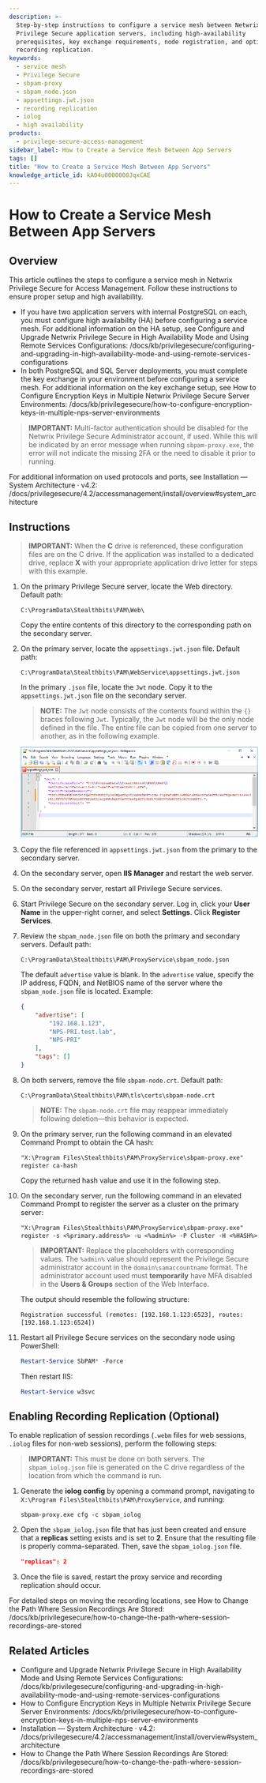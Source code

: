 ```yaml
---
description: >-
  Step-by-step instructions to configure a service mesh between Netwrix
  Privilege Secure application servers, including high-availability
  prerequisites, key exchange requirements, node registration, and optional
  recording replication.
keywords:
  - service mesh
  - Privilege Secure
  - sbpam-proxy
  - sbpam_node.json
  - appsettings.jwt.json
  - recording replication
  - iolog
  - high availability
products:
  - privilege-secure-access-management
sidebar_label: How to Create a Service Mesh Between App Servers
tags: []
title: "How to Create a Service Mesh Between App Servers"
knowledge_article_id: kA04u0000000JqxCAE
---
```


# How to Create a Service Mesh Between App Servers

## Overview

This article outlines the steps to configure a service mesh in Netwrix Privilege Secure for Access Management. Follow these instructions to ensure proper setup and high availability.

- If you have two application servers with internal PostgreSQL on each, you must configure high availability (HA) before configuring a service mesh. For additional information on the HA setup, see Configure and Upgrade Netwrix Privilege Secure in High Availability Mode and Using Remote Services Configurations: /docs/kb/privilegesecure/configuring-and-upgrading-in-high-availability-mode-and-using-remote-services-configurations
- In both PostgreSQL and SQL Server deployments, you must complete the key exchange in your environment before configuring a service mesh. For additional information on the key exchange setup, see How to Configure Encryption Keys in Multiple Netwrix Privilege Secure Server Environments: /docs/kb/privilegesecure/how-to-configure-encryption-keys-in-multiple-nps-server-environments

> **IMPORTANT:** Multi-factor authentication should be disabled for the Netwrix Privilege Secure Administrator account, if used. While this will be indicated by an error message when running `sbpam-proxy.exe`, the error will not indicate the missing 2FA or the need to disable it prior to running.

For additional information on used protocols and ports, see Installation — System Architecture · v4.2: /docs/privilegesecure/4.2/accessmanagement/install/overview#system_architecture

## Instructions

> **IMPORTANT:** When the **C** drive is referenced, these configuration files are on the C drive. If the application was installed to a dedicated drive, replace **X** with your appropriate application drive letter for steps with this example.

1. On the primary Privilege Secure server, locate the Web directory. Default path:
   ```text
   C:\ProgramData\Stealthbits\PAM\Web\
   ```
   Copy the entire contents of this directory to the corresponding path on the secondary server.

2. On the primary server, locate the `appsettings.jwt.json` file. Default path:
   ```text
   C:\ProgramData\Stealthbits\PAM\WebService\appsettings.jwt.json
   ```
   In the primary `.json` file, locate the `Jwt` node. Copy it to the `appsettings.jwt.json` file on the secondary server.

   > **NOTE:** The `Jwt` node consists of the contents found within the `{}` braces following `Jwt`. Typically, the `Jwt` node will be the only node defined in the file. The entire file can be copied from one server to another, as in the following example.

   ![Example of Jwt node in appsettings.jwt.json file](./images/ka0Qk000000FWkL_0EMQk000004AOpx.png)

3. Copy the file referenced in `appsettings.jwt.json` from the primary to the secondary server.

4. On the secondary server, open **IIS Manager** and restart the web server.

5. On the secondary server, restart all Privilege Secure services.

6. Start Privilege Secure on the secondary server. Log in, click your **User Name** in the upper-right corner, and select **Settings**. Click **Register Services**.

7. Review the `sbpam_node.json` file on both the primary and secondary servers. Default path:
   ```text
   C:\ProgramData\Stealthbits\PAM\ProxyService\sbpam_node.json
   ```
   The default `advertise` value is blank. In the `advertise` value, specify the IP address, FQDN, and NetBIOS name of the server where the `sbpam_node.json` file is located. Example:
   ```json
   {
       "advertise": [
           "192.168.1.123",
           "NPS-PRI.test.lab",
           "NPS-PRI"
       ],
       "tags": []
   }
   ```

8. On both servers, remove the file `sbpam-node.crt`. Default path:
   ```text
   C:\ProgramData\Stealthbits\PAM\tls\certs\sbpam-node.crt
   ```

   > **NOTE:** The `sbpam-node.crt` file may reappear immediately following deletion—this behavior is expected.

9. On the primary server, run the following command in an elevated Command Prompt to obtain the CA hash:
   ```text
   "X:\Program Files\Stealthbits\PAM\ProxyService\sbpam-proxy.exe" register ca-hash
   ```
   Copy the returned hash value and use it in the following step.

10. On the secondary server, run the following command in an elevated Command Prompt to register the server as a cluster on the primary server:
    ```text
    "X:\Program Files\Stealthbits\PAM\ProxyService\sbpam-proxy.exe" register -s <%primary.address%> -u <%admin%> -P Cluster -H <%HASH%>
    ```

    > **IMPORTANT:** Replace the placeholders with corresponding values. The `%admin%` value should represent the Privilege Secure administrator account in the `domain\samaccountname` format. The administrator account used must **temporarily** have MFA disabled in the **Users & Groups** section of the Web Interface.

    The output should resemble the following structure:
    ```text
    Registration successful (remotes: [192.168.1.123:6523], routes: [192.168.1.123:6524])
    ```

11. Restart all Privilege Secure services on the secondary node using PowerShell:
    ```powershell
    Restart-Service SbPAM* -Force
    ```
    Then restart IIS:
    ```powershell
    Restart-Service w3svc
    ```

## Enabling Recording Replication (Optional)

To enable replication of session recordings (`.webm` files for web sessions, `.iolog` files for non-web sessions), perform the following steps:

> **IMPORTANT:** This must be done on both servers. The `sbpam_iolog.json` file is generated on the C drive regardless of the location from which the command is run.

1. Generate the **iolog config** by opening a command prompt, navigating to `X:\Program Files\Stealthbits\PAM\ProxyService`, and running:
   ```text
   sbpam-proxy.exe cfg -c sbpam_iolog
   ```

2. Open the `sbpam_iolog.json` file that has just been created and ensure that a **replicas** setting exists and is set to **2**. Ensure that the resulting file is properly comma-separated. Then, save the `sbpam_iolog.json` file.
   ```json
   "replicas": 2
   ```

3. Once the file is saved, restart the proxy service and recording replication should occur.

For detailed steps on moving the recording locations, see How to Change the Path Where Session Recordings Are Stored: /docs/kb/privilegesecure/how-to-change-the-path-where-session-recordings-are-stored

## Related Articles

- Configure and Upgrade Netwrix Privilege Secure in High Availability Mode and Using Remote Services Configurations: /docs/kb/privilegesecure/configuring-and-upgrading-in-high-availability-mode-and-using-remote-services-configurations
- How to Configure Encryption Keys in Multiple Netwrix Privilege Secure Server Environments: /docs/kb/privilegesecure/how-to-configure-encryption-keys-in-multiple-nps-server-environments
- Installation — System Architecture · v4.2: /docs/privilegesecure/4.2/accessmanagement/install/overview#system_architecture
- How to Change the Path Where Session Recordings Are Stored: /docs/kb/privilegesecure/how-to-change-the-path-where-session-recordings-are-stored
